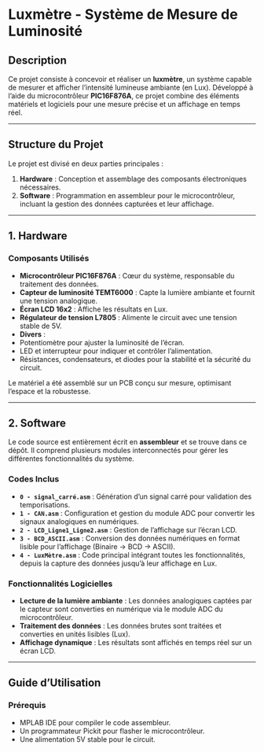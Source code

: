 # Luxmètre - Système de Mesure de Luminosité

## Description

Ce projet consiste à concevoir et réaliser un **luxmètre**, un système capable de mesurer et afficher l’intensité lumineuse ambiante (en Lux). Développé à l’aide du microcontrôleur **PIC16F876A**, ce projet combine des éléments matériels et logiciels pour une mesure précise et un affichage en temps réel.

---

## Structure du Projet

Le projet est divisé en deux parties principales :

1. **Hardware** : Conception et assemblage des composants électroniques nécessaires.
2. **Software** : Programmation en assembleur pour le microcontrôleur, incluant la gestion des données capturées et leur affichage.

---

## 1. Hardware

### Composants Utilisés

- **Microcontrôleur PIC16F876A** : Cœur du système, responsable du traitement des données.
- **Capteur de luminosité TEMT6000** : Capte la lumière ambiante et fournit une tension analogique.
- **Écran LCD 16x2** : Affiche les résultats en Lux.
- **Régulateur de tension L7805** : Alimente le circuit avec une tension stable de 5V.
- **Divers** :
 - Potentiomètre pour ajuster la luminosité de l’écran.
 - LED et interrupteur pour indiquer et contrôler l’alimentation.
 - Résistances, condensateurs, et diodes pour la stabilité et la sécurité du circuit.

Le matériel a été assemblé sur un PCB conçu sur mesure, optimisant l’espace et la robustesse.

---

## 2. Software

Le code source est entièrement écrit en **assembleur** et se trouve dans ce dépôt. Il comprend plusieurs modules interconnectés pour gérer les différentes fonctionnalités du système.

### Codes Inclus

- **`0 - signal_carré.asm`** : Génération d’un signal carré pour validation des temporisations.
- **`1 - CAN.asm`** : Configuration et gestion du module ADC pour convertir les signaux analogiques en numériques.
- **`2 - LCD_Ligne1_Ligne2.asm`** : Gestion de l’affichage sur l’écran LCD.
- **`3 - BCD_ASCII.asm`** : Conversion des données numériques en format lisible pour l’affichage (Binaire → BCD → ASCII).
- **`4 - LuxMètre.asm`** : Code principal intégrant toutes les fonctionnalités, depuis la capture des données jusqu’à leur affichage en Lux.

### Fonctionnalités Logicielles

- **Lecture de la lumière ambiante** : Les données analogiques captées par le capteur sont converties en numérique via le module ADC du microcontrôleur.
- **Traitement des données** : Les données brutes sont traitées et converties en unités lisibles (Lux).
- **Affichage dynamique** : Les résultats sont affichés en temps réel sur un écran LCD.

---

## Guide d’Utilisation

### Prérequis
- MPLAB IDE pour compiler le code assembleur.
- Un programmateur Pickit pour flasher le microcontrôleur.
- Une alimentation 5V stable pour le circuit.
